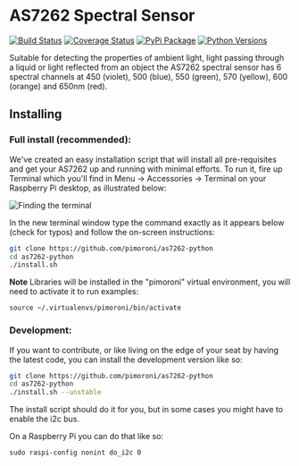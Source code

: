 # AS7262 Spectral Sensor

[![Build Status](https://img.shields.io/github/actions/workflow/status/pimoroni/as7262-python/test.yml?branch=main)](https://github.com/pimoroni/as7262-python/actions/workflows/test.yml)
[![Coverage Status](https://coveralls.io/repos/github/pimoroni/as7262-python/badge.svg?branch=main)](https://coveralls.io/github/pimoroni/as7262-python?branch=main)
[![PyPi Package](https://img.shields.io/pypi/v/as7262.svg)](https://pypi.python.org/pypi/as7262)
[![Python Versions](https://img.shields.io/pypi/pyversions/as7262.svg)](https://pypi.python.org/pypi/as7262)


Suitable for detecting the properties of ambient light, light passing through a liquid or light reflected from an object the AS7262 spectral sensor has 6 spectral channels at 450 (violet), 500 (blue), 550 (green), 570 (yellow), 600 (orange) and 650nm (red).

## Installing

### Full install (recommended):

We've created an easy installation script that will install all pre-requisites and get your AS7262
up and running with minimal efforts. To run it, fire up Terminal which you'll find in Menu -> Accessories -> Terminal
on your Raspberry Pi desktop, as illustrated below:

![Finding the terminal](http://get.pimoroni.com/resources/github-repo-terminal.png)

In the new terminal window type the command exactly as it appears below (check for typos) and follow the on-screen instructions:

```bash
git clone https://github.com/pimoroni/as7262-python
cd as7262-python
./install.sh
```

**Note** Libraries will be installed in the "pimoroni" virtual environment, you will need to activate it to run examples:

```
source ~/.virtualenvs/pimoroni/bin/activate
```

### Development:

If you want to contribute, or like living on the edge of your seat by having the latest code, you can install the development version like so:

```bash
git clone https://github.com/pimoroni/as7262-python
cd as7262-python
./install.sh --unstable
```

The install script should do it for you, but in some cases you might have to enable the i2c bus.

On a Raspberry Pi you can do that like so:

```
sudo raspi-config nonint do_i2c 0
```